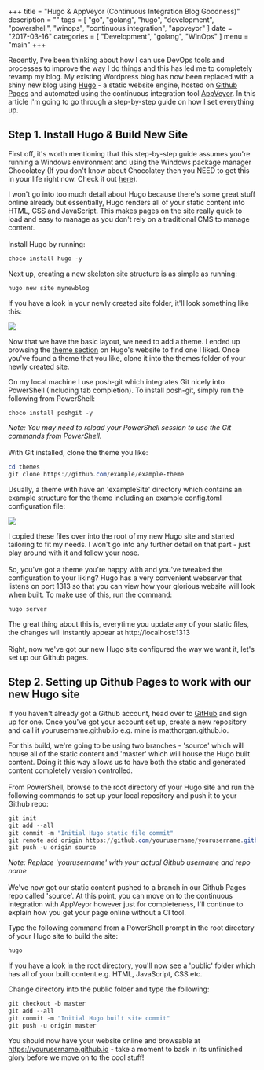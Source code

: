+++
title = "Hugo & AppVeyor (Continuous Integration Blog Goodness)"
description = ""
tags = [
    "go",
    "golang",
    "hugo",
    "development",
    "powershell",
    "winops",
    "continuous integration",
    "appveyor"
]
date = "2017-03-16"
categories = [
    "Development",
    "golang",
    "WinOps"
]
menu = "main"
+++

Recently, I've been thinking about how I can use DevOps tools and processes to improve the way I do things and this has led me to completely revamp my blog. My existing Wordpress blog has now been replaced with a shiny new blog using [Hugo](https://gohugo.io/) - a static website engine, hosted on [Github Pages](https://pages.github.com/) and automated using the continuous integration tool [AppVeyor](https://www.appveyor.com/). In this article I'm going to go through a step-by-step guide on how I set everything up. 

## Step 1. Install Hugo & Build New Site
First off, it's worth mentioning that this step-by-step guide assumes you're running a Windows environment and using the Windows package manager Chocolatey (If you don't know about Chocolatey then you NEED to get this in your life right now. Check it out [here](https://chocolatey.org/)). 

I won't go into too much detail about Hugo because there's some great stuff online already but essentially, Hugo renders all of your static content into HTML, CSS and JavaScript. This makes pages on the site really quick to load and easy to manage as you don't rely on a traditional CMS to manage content. 
<br><br>
Install Hugo by running:
```powershell
choco install hugo -y
```

Next up, creating a new skeleton site structure is as simple as running:
```powershell
hugo new site mynewblog
```

If you have a look in your newly created site folder, it'll look something like this: 

![](/hugo-file-structure.PNG)

Now that we have the basic layout, we need to add a theme. I ended up browsing the [theme section](http://themes.gohugo.io/) on Hugo's website to find one I liked. Once you've found a theme that you like, clone it into the themes folder of your newly created site.

On my local machine I use posh-git which integrates Git nicely into PowerShell (Including tab completion). To install posh-git, simply run the following from PowerShell:
```powershell
choco install poshgit -y
```
*Note: You may need to reload your PowerShell session to use the Git commands from PowerShell.*
<br><br>
With Git installed, clone the theme you like:

```powershell
cd themes
git clone https://github.com/example/example-theme
```

Usually, a theme with have an 'exampleSite' directory which contains an example structure for the theme including an example config.toml configuration file: 

![](/theme-example-site.PNG)

I copied these files over into the root of my new Hugo site and started tailoring to fit my needs. I won't go into any further detail on that part - just play around with it and follow your nose.
<br><br>
So, you've got a theme you're happy with and you've tweaked the configuration to your liking? Hugo has a very convenient webserver that listens on port 1313 so that you can view how your glorious website will look when built. To make use of this, run the command:
```powershell
hugo server  
```
The great thing about this is, everytime you update any of your static files, the changes will instantly appear at http://localhost:1313
<br><br>
Right, now we've got our new Hugo site configured the way we want it, let's set up our Github pages.

## Step 2. Setting up Github Pages to work with our new Hugo site

If you haven't already got a Github account, head over to [GitHub](https://github.com) and sign up for one. Once you've got your account set up, create a new repository and call it yourusername.github.io e.g. mine is matthorgan.github.io. 

For this build, we're going to be using two branches - 'source' which will house all of the static content and 'master' which will house the Hugo built content. Doing it this way allows us to have both the static and generated content completely version controlled.
<br><br>
From PowerShell, browse to the root directory of your Hugo site and run the following commands to set up your local repository and push it to your Github repo:
```powershell
git init
git add --all
git commit -m "Initial Hugo static file commit"
git remote add origin https://github.com/yourusername/yourusername.github.io.git
git push -u origin source
``` 
*Note: Replace 'yourusername' with your actual Github username and repo name*
<br><br>
We've now got our static content pushed to a branch in our Github Pages repo called 'source'. At this point, you can move on to the continuous integration with AppVeyor however just for completeness, I'll continue to explain how you get your page online without a CI tool. 

Type the following command from a PowerShell prompt in the root directory of your Hugo site to build the site:
```powershell
hugo
```

If you have a look in the root directory, you'll now see a 'public' folder which has all of your built content e.g. HTML, JavaScript, CSS etc.

Change directory into the public folder and type the following:
```powershell
git checkout -b master
git add --all
git commit -m "Initial Hugo built site commit"
git push -u origin master 
```

You should now have your website online and browsable at https://yourusername.github.io - take a moment to bask in its unfinished glory before we move on to the cool stuff! 